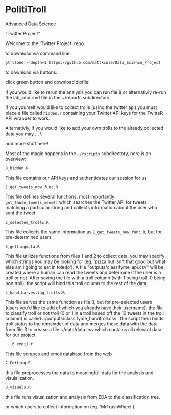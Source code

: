 # PolitiTroll

Advanced Data Science

"Twitter Project"

Welcome to the 'Twitter Project' repo.

to download via command line:

`gt clone --depth=1 https://github.com/mattkcole/Data_Science_Project`

to download via buttons:

click green button and download zipfile!


If you would like to rerun the analysis you can run file 8 or alternativly re-run the lab_rmd.rmd file in the ~/reports subdirectory

If you yourself would like to collect trolls (using the twitter api) you must place a file called `hidden.r`
containing your Twitter API keys for the TwitteR API wrapper to work.

Alternativly, if you would like to add your own trolls to the already collected data you may ...
\

add more stuff here!

Most of the magic happens in the `~/rscripts` subdirectory, here is an overview:

`0_hidden.R`
  
  This file contains our API keys and authenticates our session for us
  
`1_get_tweets_now_func.R`
  
  This file defines several functions, most importantly `get_those_tweets_meow()` which searches the Twitter API for tweets matching a particular string and collects information about the user who sent the tweet

`2_selected_trolls.R`

This file collects the same information as `1_get_tweets_now_func.R`, but for pre-determined users

`3_gettingdata.R`

This file utilizes functions from files 1 and 2 to collect data, you may specify which strings you may be looking for (eg. 'pizza hut isn't that good but what else am I going to eat in toledo'). A file  "outputs/classifyme_api.csv" will be created where a human can read the tweets and determine if the user is a troll or not. After saving the file with a troll column (with 1 being troll, 0 being non troll), the script will bind this troll column to the rest of the data.

`4_hand_harvesting_trolls.R`

This file serves the same function as file 3, but for pre-selected users (users  you'd like to add of which you already have their username). the file to classify troll or not troll (0 or 1 in a troll based off the 10 tweets in the troll column) is called  ~/outputs/classifyme_handtroll.csv . the script then binds troll status to the remainder of data and merges these data with the data from file 3 to crease a file ~/data/data.csv which contains all relevant data for our project

` 	6_emoji.r`

This file scrapes and emoji database from the web

`7_Editing.R`

this file preprocesses the data to meaningfull data for the analysis and visuialization.


`8_visuals.R`

this file runs visualization and analysis from EDA to the classification tree. 



or which users to collect information on (eg. 'MrTrashWheel').











